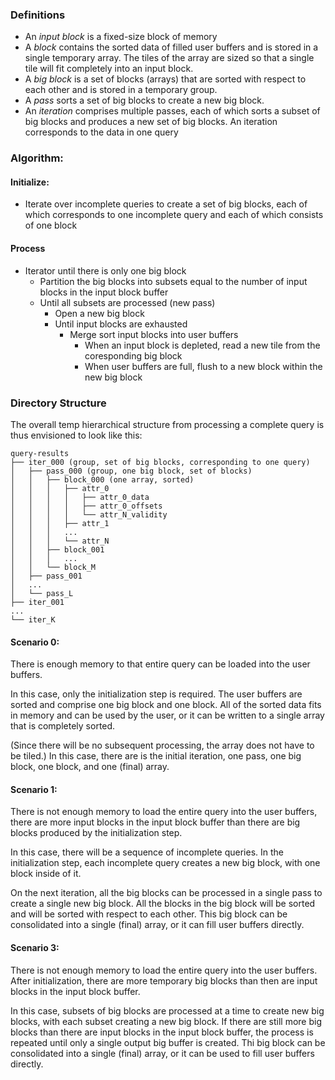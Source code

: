 
### Definitions
*   An *input block* is a fixed-size block of memory
*   A *block* contains the sorted data of filled user buffers and is stored in
     a single temporary array.  The tiles of the array are sized so that a single tile will fit completely into an input block.
*  A *big block* is a set of blocks (arrays) that are sorted with respect to
each other and is stored in a temporary group.
*  A *pass* sorts a set of big blocks to create a new big block.
*  An *iteration* comprises multiple passes, each of which sorts a subset of
big blocks and produces a new set of big blocks.  An iteration corresponds
    to the data in one query


### Algorithm:
#### Initialize:
*   Iterate over incomplete queries to create a set of big blocks, each of
 which corresponds to one incomplete query and each of which consists of
  one block
#### Process
* Iterator until there is only one big block
  * Partition the big blocks into subsets equal to the number of input blocks in the input block buffer
  * Until all subsets are processed (new pass)
     * Open a new big block
     * Until input blocks are exhausted
         * Merge sort input blocks into user buffers
           * When an input block is depleted, read a new tile from the coresponding big block
           * When user buffers are full, flush to a new block within the new big block

### Directory Structure
The overall temp hierarchical structure from processing a complete query
is thus envisioned to look like this:
```
query-results
├── iter_000 (group, set of big blocks, corresponding to one query)
│   ├── pass_000 (group, one big block, set of blocks)
│   │   ├── block_000 (one array, sorted)
│   │   │   ├── attr_0
│   │   │   │   ├── attr_0_data
│   │   │   │   ├── attr_0_offsets
│   │   │   │   └── attr_N_validity
│   │   │   ├── attr_1
│   │   │   ...
│   │   │   └── attr_N
│   │   ├── block_001
│   │   │   ...
│   │   └── block_M
│   ├── pass_001
│   ...
│   └── pass_L
├── iter_001
...
└── iter_K
```


#### Scenario 0:  
There is enough memory to that entire query can be loaded into
 the user buffers.

In this case, only the initialization step is required.  The user buffers are sorted and comprise one big block and one block.
All of the sorted data fits in memory
and can be used by the user, or it can be written to a single array that is completely sorted.

(Since there will be no subsequent processing, the array does not have to be tiled.)  In this case, there are is the initial iteration, one pass, one big block,
one block, and one (final) array.

#### Scenario 1:
There is not enough memory to load the entire query into the
 user buffers, there are more input blocks in the input block buffer than there are big blocks produced by the initialization step.

In this case, there will be a sequence of incomplete queries.  In the initialization step, each incomplete query creates a new big block, with one block inside of it.

On the next iteration, all the big blocks can be processed in a single pass to create a single new big block.  All the blocks in the big block will be sorted and will be sorted with respect to each other.  This big block can be consolidated into a single (final) array, or it can fill user buffers directly. 

 #### Scenario 3:

There is not enough memory to load the entire query into the
 user buffers.  After initialization, there are more temporary big blocks than then are input blocks in the input block buffer.

  In this case, subsets of big blocks are
  processed at a time to create new big blocks, with each subset creating a new big block.  If there are still more big blocks than there are input blocks in the input block buffer, the process is repeated until only a single output big buffer is created. Thi big block can be consolidated into a single (final) array, or it can be used to fill user buffers directly.



